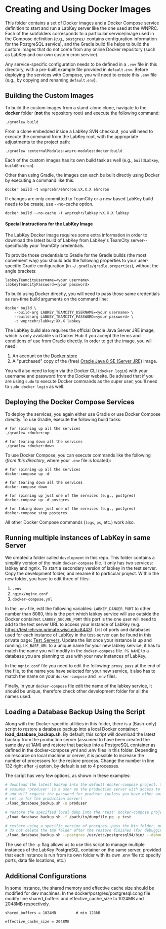# Creating and Using Docker Images

This folder contains a set of Docker images and a Docker Compose service definition to start and run a LabKey server like the one used at the WNPRC. Each of the subfolders corresponds to a particular service/image used in the Compose definition (e.g., `postgres/` contains configuration information for the PostgreSQL service), and the Gradle build file helps to build the custom images that do not come from any online Docker repository (such as LabKey and our own custom cron service).

Any service-specific configuration needs to be defined in a `.env` file in this directory, with a pre-built example file provided in `default.env`. Before deploying the services with Compose, you will need to create this `.env` file (e.g., by copying and renaming `default.env`).

## Building the Custom Images

To build the custom images from a stand-alone clone, navigate to the **docker** folder (**not** the repository root) and execute the following command:
```
./gradlew build
```
From a clone embedded inside a LabKey SVN checkout, you will need to execute the command from the LabKey root, with the appropriate adjustments to the project path:
```
./gradlew :externalModules:wnprc-modules:docker:build
```
Each of the custom images has its own build task as well (e.g., `buildLabkey`, `buildEhrcron`).

Other than using Gradle, the images can each be built directly using Docker by executing a command like this:
```
docker build -t wnprcehr/ehrcron:vX.X.X ehrcron
```
If  changes are only committed to TeamCity or a new based LabKey build needs to be create, use --no-cache option.
```
docker build --no-cache -t wnprcehr/labkey:vX.X.X labkey
```
#### Special Instructions for the LabKey Image

The LabKey Docker image requires some extra information in order to download the latest build of LabKey from LabKey's TeamCity server--specifically *your* TeamCity credentials.

To provide those credentials to Gradle for the Gradle builds (the most convenient way) you should add the following properties to your user-specific Gradle configuration (in `~/.gradle/gradle.properties`), without the angle brackets:
```
labkeyTeamcityUsername=<your username>
labkeyTeamcityPassword=<your password>
```
To build using Docker directly, you will need to pass those same credentials as run-time build arguments on the command line:
```
docker build \
    --build-arg LABKEY_TEAMCITY_USERNAME=<your username> \
    --build-arg LABKEY_TEAMCITY_PASSWORD=<your password> \
    -t wnprcehr/labkey:XX.X labkey
```

The LabKey build also requires the official Oracle Java Server JRE image, which is only available via Docker Hub if you accept the terms and conditions of use from Oracle directly. In order to get the image, you will need:

  1. An account on the [Docker store](https://store.docker.com)
  1. A "purchased" copy of the (free) [Oracle Java 8 SE (Server JRE)](https://store.docker.com/images/oracle-serverjre-8) image.

You will also need to login via the Docker CLI (`docker login`) with your username and password from the Docker website. Be advised that if you are using `sudo` to execute Docker commands as the super user, you'll need to `sudo docker login` as well.

## Deploying the Docker Compose Services

To deploy the services, you again either use Gradle or use Docker Compose directly. To use Gradle, execute the following build tasks:
```
# for spinning up all the services
./gradlew :docker:up

# for tearing down all the services
./gradlew :docker:down
```
To use Docker Compose, you can execute commands like the following (*from this directory*, where your `.env` file is located):
```
# for spinning up all the services
docker-compose up -d

# for tearing down all the services
docker-compose down

# for spinning up just one of the services (e.g., postgres)
docker-compose up -d postgres

# for taking down just one of the services (e.g., postgres)
docker-compose stop postgres
```
All other Docker Compose commands (`logs`, `ps`, etc.) work also.

## Running multiple instances of LabKey in same Server

We created a folder called `development` in this repo. This folder contains a simplify version of the main `docker-compose` file. It only has two services: labkey and ngnix. To start a secondary version of labkey in the test server. Copy the development folder, and rename it to particular project. Within the new folder, you have to edit three of files:

 1. `.env`
 1. `nginx/nginx.conf`
 1. `docker-compose.yml`

In the `.env` file, edit the following variables: `LABKEY_DANGER_PORT` to other number than 8080, this is the port which labkey service will use outside the Docker container. `LABKEY_SECURE_PORT` this port is the one user will need to add to the test server URL to access your instance of LabKey (e.g. https://test-ehrvm.primate.wisc.edu:8443). List of ports and databases used for each instance of LabKey in the test-server can be found in this private page: [Test_Servers](https://github.com/WNPRC-EHR-Services/EHR_Documentation/blob/master/sop/Test_Servers.md). Update the list once your instance is up and running. `LK_BASE_URL` to a unique name for your new labkey service, it has to match the name you will modify in the `docker-compose` file. `PG_NAME` to a database you are planning to use with your new instances of LabKey.

In the `ngnix.conf` file you need to edit the following: `proxy_pass` at the end of the file, to the name you have selected for your new service, it also has to match the name on your `docker-compose` and `.env` files.

Finally, in your `docker-compose` file edit the name of the labkey service, it should be unique, therefore check other development folder for all the names used.

## Loading a Database Backup Using the Script

Along with the Docker-specific utilities in this folder, there is a (Bash-only) script to restore a database backup into a local Docker container: **load_database_backup.sh**. By default, this script will download the latest backup from the production server (assumed to have been created the same day at 1AM) and restore that backup into a PostgreSQL container as defined in the docker-compose.yml and .env files in this folder. Depending on resource on local machine or server, it is possible to increase the number of processors for the restore process. Change the number in line 132 right after -j option, by default is set to 4 processes.

The script has very few options, as shown in these examples:
```bash
# download the latest backup into the default docker-compose project. this
# assumes 'produser' is a user on the production server with access to the backups,
# and will request the password for produser (unless you have other authentication
# set up for the production server)
./load_database_backup.sh -u produser

# restore the specified local dump into the 'test' docker-compose project
./load_database_backup.sh -f /path/to/dumpfile.pg -p test

# restore using a specific version of postgres--pass the bin folder, not the executable--and
# do not delete the tmp folder after the restore finishes (for debugging)
./load_database_backup.sh --postgres /usr/etc/postgresql94/bin/ --debug
```
The use of the `-p` flag allows us to use this script to manage multiple instances of the LabKey PostgreSQL container on the same server, provided that each instance is run from its own folder with its own .env file (to specify ports, data file locations, etc.)

## Additional Configurations

In some instance, the shared memory and effective cache size should be modified for dev machines. In the docker/postgres/postgresql.cong file modify line shared_buffers and effective_cache_size to 1024MB and 2048MB respectively.

```
shared_buffers = 1024MB			# min 128kB

effective_cache_size = 2048MB
```
